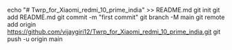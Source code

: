 echo "# Twrp_for_Xiaomi_redmi_10_prime_india" >> README.md
git init
git add README.md
git commit -m "first commit"
git branch -M main
git remote add origin https://github.com/vijaygiri12/Twrp_for_Xiaomi_redmi_10_prime_india.git
git push -u origin main
